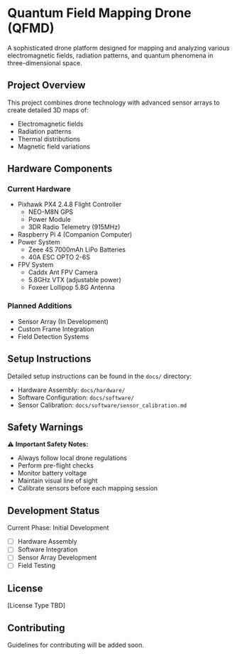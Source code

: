 # Quantum Field Mapping Drone (QFMD)

A sophisticated drone platform designed for mapping and analyzing various electromagnetic fields, radiation patterns, and quantum phenomena in three-dimensional space.

## Project Overview

This project combines drone technology with advanced sensor arrays to create detailed 3D maps of:

- Electromagnetic fields
- Radiation patterns
- Thermal distributions
- Magnetic field variations

## Hardware Components

### Current Hardware

- Pixhawk PX4 2.4.8 Flight Controller
  - NEO-M8N GPS
  - Power Module
  - 3DR Radio Telemetry (915MHz)
- Raspberry Pi 4 (Companion Computer)
- Power System
  - Zeee 4S 7000mAh LiPo Batteries
  - 40A ESC OPTO 2-6S
- FPV System
  - Caddx Ant FPV Camera
  - 5.8GHz VTX (adjustable power)
  - Foxeer Lollipop 5.8G Antenna

### Planned Additions

- Sensor Array (In Development)
- Custom Frame Integration
- Field Detection Systems

## Setup Instructions

Detailed setup instructions can be found in the `docs/` directory:

- Hardware Assembly: `docs/hardware/`
- Software Configuration: `docs/software/`
- Sensor Calibration: `docs/software/sensor_calibration.md`

## Safety Warnings

⚠️ **Important Safety Notes:**

- Always follow local drone regulations
- Perform pre-flight checks
- Monitor battery voltage
- Maintain visual line of sight
- Calibrate sensors before each mapping session

## Development Status

Current Phase: Initial Development

- [ ] Hardware Assembly
- [ ] Software Integration
- [ ] Sensor Array Development
- [ ] Field Testing

## License

[License Type TBD]

## Contributing

Guidelines for contributing will be added soon.
